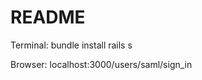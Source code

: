 # README

Terminal: bundle install
          rails s
          
Browser: 
          localhost:3000/users/saml/sign_in
